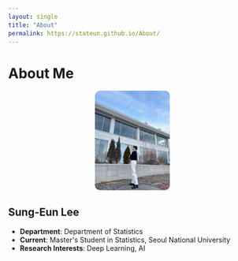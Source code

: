 ```yaml
---
layout: single
title: "About"
permalink: https://stateun.github.io/About/
---
```


# About Me

<div style="text-align: center;">
    <img src="/_pages/about/figure/picture1.jpg" alt="Profile Picture" style="width: 30%; border-radius: 10px;">
</div>

## Sung-Eun Lee

- **Department**: Department of Statistics  
- **Current**: Master's Student in Statistics, Seoul National University  
- **Research Interests**: Deep Learning, AI  